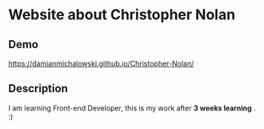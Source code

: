 # Website about Christopher Nolan

## Demo

https://damianmichalowski.github.io/Christopher-Nolan/

## Description 

I am learning Front-end Developer, this is my work after **3 weeks learning** . :)
